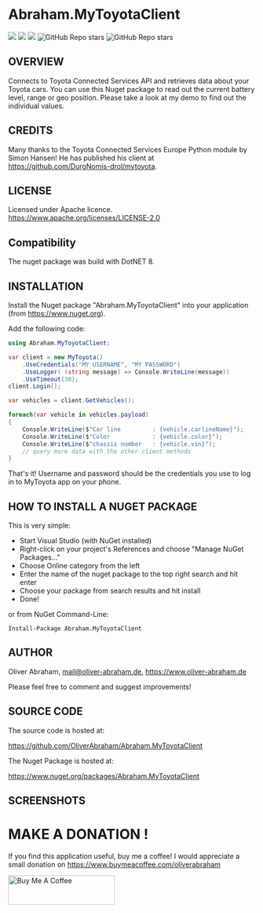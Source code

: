 # Abraham.MyToyotaClient

![](https://img.shields.io/github/downloads/oliverabraham/Abraham.MyToyotaClient/total) ![](https://img.shields.io/github/license/oliverabraham/Abraham.MyToyotaClient) ![](https://img.shields.io/github/languages/count/oliverabraham/Abraham.MyToyotaClient) ![GitHub Repo stars](https://img.shields.io/github/stars/oliverabraham/Abraham.MyToyotaClient?label=repo%20stars) ![GitHub Repo stars](https://img.shields.io/github/stars/oliverabraham?label=user%20stars)



## OVERVIEW

Connects to Toyota Connected Services API and retrieves data about your Toyota cars.
You can use this Nuget package to read out the current battery level, range or geo position.
Please take a look at my demo to find out the individual values.


## CREDITS
Many thanks to the Toyota Connected Services Europe Python module by Simon Hansen!
He has published his client at https://github.com/DurgNomis-drol/mytoyota.


## LICENSE

Licensed under Apache licence.
https://www.apache.org/licenses/LICENSE-2.0


## Compatibility

The nuget package was build with DotNET 8.



## INSTALLATION

Install the Nuget package "Abraham.MyToyotaClient" into your application (from https://www.nuget.org).

Add the following code:
```C#
using Abraham.MyToyotaClient;

var client = new MyToyota()
    .UseCredentials("MY USERNAME", "MY PASSWORD")
    .UseLogger( (string message) => Console.WriteLine(message))
    .UseTimeout(30);
client.Login();

var vehicles = client.GetVehicles();

foreach(var vehicle in vehicles.payload)
{
    Console.WriteLine($"Car line         : {vehicle.carlineName}");
    Console.WriteLine($"Color            : {vehicle.color}");
    Console.WriteLine($"chassis number   : {vehicle.vin}");
    // query more data with the other client methods
}
```


That's it!
Username and password should be the credentials you use to log in to MyToyota app on your phone.



## HOW TO INSTALL A NUGET PACKAGE
This is very simple:
- Start Visual Studio (with NuGet installed) 
- Right-click on your project's References and choose "Manage NuGet Packages..."
- Choose Online category from the left
- Enter the name of the nuget package to the top right search and hit enter
- Choose your package from search results and hit install
- Done!


or from NuGet Command-Line:

    Install-Package Abraham.MyToyotaClient


## AUTHOR

Oliver Abraham, mail@oliver-abraham.de, https://www.oliver-abraham.de

Please feel free to comment and suggest improvements!



## SOURCE CODE

The source code is hosted at:

https://github.com/OliverAbraham/Abraham.MyToyotaClient

The Nuget Package is hosted at: 

https://www.nuget.org/packages/Abraham.MyToyotaClient



## SCREENSHOTS




# MAKE A DONATION !

If you find this application useful, buy me a coffee!
I would appreciate a small donation on https://www.buymeacoffee.com/oliverabraham

<a href="https://www.buymeacoffee.com/app/oliverabraham" target="_blank"><img src="https://cdn.buymeacoffee.com/buttons/v2/default-yellow.png" alt="Buy Me A Coffee" style="height: 60px !important;width: 217px !important;" ></a>
